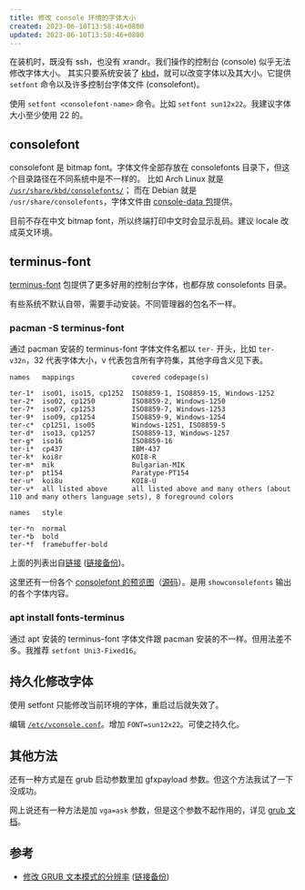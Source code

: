 ```yaml
---
title: 修改 console 环境的字体大小
created: 2023-06-10T13:58:46+0800
updated: 2023-06-10T13:58:46+0800
---
```



在装机时，既没有 ssh，也没有 xrandr。我们操作的控制台 (console) 似乎无法修改字体大小。
其实只要系统安装了 [kbd](https://github.com/legionus/kbd)，就可以改变字体以及其大小。它提供 `setfont` 命令以及许多控制台字体文件 (consolefont)。

使用 `setfont <consolefont-name>` 命令。比如 `setfont sun12x22`。我建议字体大小至少使用 22 的。

## consolefont

consolefont 是 bitmap font。字体文件全部存放在 consolefonts 目录下，但这个目录路径在不同系统中是不一样的。
比如 Arch Linux 就是 [`/usr/share/kbd/consolefonts/`](https://wiki.archlinux.org/title/Linux_console#Fonts)；
而在 Debian 就是 `/usr/share/consolefonts`，字体文件由 [console-data 包](https://packages.debian.org/bullseye/all/console-data/filelist)提供。

目前不存在中文 bitmap font，所以终端打印中文时会显示乱码。建议 locale 改成英文环境。

## terminus-font

[terminus-font](https://terminus-font.sourceforge.net/shots.html) 包提供了更多好用的控制台字体，也都存放 consolefonts 目录。

有些系统不默认自带，需要手动安装。不同管理器的包名不一样。

### pacman -S terminus-font

通过 pacman 安装的 terminus-font 字体文件名都以 `ter-` 开头，比如 `ter-v32n`，32 代表字体大小，v 代表包含所有字符集，其他字母含义见下表。

```
names   mappings              covered codepage(s)

ter-1*  iso01, iso15, cp1252  ISO8859-1, ISO8859-15, Windows-1252
ter-2*  iso02, cp1250         ISO8859-2, Windows-1250
ter-7*  iso07, cp1253         ISO8859-7, Windows-1253
ter-9*  iso09, cp1254         ISO8859-9, Windows-1254
ter-c*  cp1251, iso05         Windows-1251, ISO8859-5
ter-d*  iso13, cp1257         ISO8859-13, Windows-1257
ter-g*  iso16                 ISO8859-16
ter-i*  cp437                 IBM-437
ter-k*  koi8r                 KOI8-R
ter-m*  mik                   Bulgarian-MIK
ter-p*  pt154                 Paratype-PT154
ter-u*  koi8u                 KOI8-U
ter-v*  all listed above      all listed above and many others (about 110 and many others language sets), 8 foreground colors
```

```
names   style

ter-*n  normal
ter-*b  bold
ter-*f  framebuffer-bold
```

上面的列表出自[链接](https://files.ax86.net/terminus-ttf/README.Terminus.txt) ([链接备份](https://web.archive.org/web/20230330210110/https://files.ax86.net/terminus-ttf/README.Terminus.txt))。

这里还有一份各个 [consolefont 的预览图](https://adeverteuil.github.io/linux-console-fonts-screenshots/)（[源码](https://github.com/adeverteuil/linux-console-fonts-screenshots)）。是用 `showconsolefonts` 输出的各个字体内容。

### apt install fonts-terminus

通过 apt 安装的 terminus-font 字体文件跟 pacman 安装的不一样。但用法差不多。我推荐 `setfont Uni3-Fixed16`。

## 持久化修改字体

使用 setfont 只能修改当前环境的字体，重启过后就失效了。

编辑 [`/etc/vconsole.conf`](https://man.archlinux.org/man/vconsole.conf.5)。增加 `FONT=sun12x22`。可使之持久化。

## 其他方法

还有一种方式是在 grub 启动参数里加 gfxpayload 参数。但这个方法我试了一下没成功。

网上说还有一种方法是加 `vga=ask` 参数，但是这个参数不起作用的，详见 [grub 文档](https://www.gnu.org/software/grub/manual/grub/grub.html#linux)。

## 参考

- [修改 GRUB 文本模式的分辨率](https://www.aneasystone.com/archives/2015/08/grub-text-mode-resolution.html) ([链接备份](https://web.archive.org/web/20220818051330/https://www.aneasystone.com/archives/2015/08/grub-text-mode-resolution.html))
